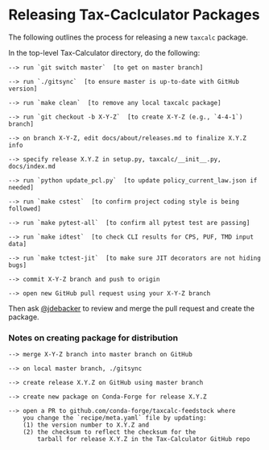 Releasing Tax-Caclculator Packages
==================================

The following outlines the process for releasing a new `taxcalc` package.

In the top-level Tax-Calculator directory, do the following:

```
--> run `git switch master`  [to get on master branch]

--> run `./gitsync`  [to ensure master is up-to-date with GitHub version]

--> run `make clean`  [to remove any local taxcalc package]

--> run `git checkout -b X-Y-Z`  [to create X-Y-Z (e.g., `4-4-1`) branch]

--> on branch X-Y-Z, edit docs/about/releases.md to finalize X.Y.Z info

--> specify release X.Y.Z in setup.py, taxcalc/__init__.py, docs/index.md

--> run `python update_pcl.py`  [to update policy_current_law.json if needed]

--> run `make cstest`  [to confirm project coding style is being followed]

--> run `make pytest-all`  [to confirm all pytest test are passing]

--> run `make idtest`  [to check CLI results for CPS, PUF, TMD input data]

--> run `make tctest-jit`  [to make sure JIT decorators are not hiding bugs]

--> commit X-Y-Z branch and push to origin

--> open new GitHub pull request using your X-Y-Z branch
```

Then ask [@jdebacker](https://github.com/jdebacker/) to review and
merge the pull request and create the package.


### Notes on creating package for distribution

```
--> merge X-Y-Z branch into master branch on GitHub

--> on local master branch, ./gitsync

--> create release X.Y.Z on GitHub using master branch

--> create new package on Conda-Forge for release X.Y.Z

--> open a PR to github.com/conda-forge/taxcalc-feedstock where
    you change the `recipe/meta.yaml` file by updating:
    (1) the version number to X.Y.Z and
    (2) the checksum to reflect the checksum for the
        tarball for release X.Y.Z in the Tax-Calculator GitHub repo
```
